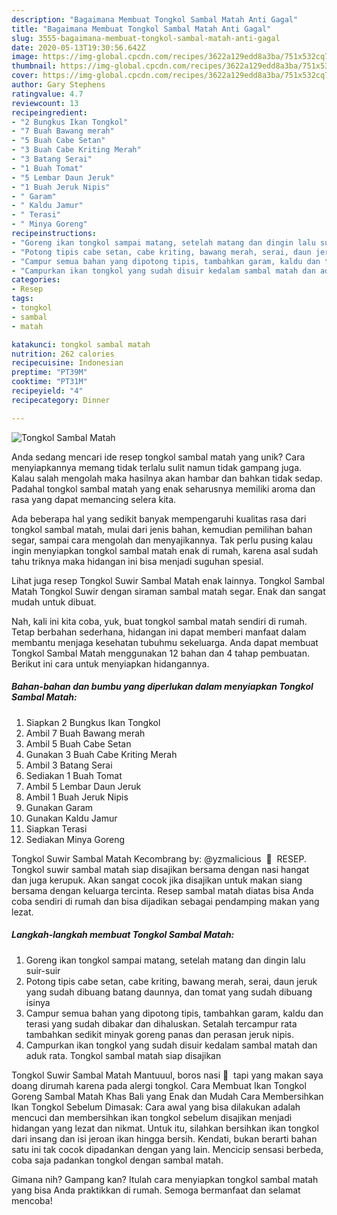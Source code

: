 ```yaml
---
description: "Bagaimana Membuat Tongkol Sambal Matah Anti Gagal"
title: "Bagaimana Membuat Tongkol Sambal Matah Anti Gagal"
slug: 3555-bagaimana-membuat-tongkol-sambal-matah-anti-gagal
date: 2020-05-13T19:30:56.642Z
image: https://img-global.cpcdn.com/recipes/3622a129edd8a3ba/751x532cq70/tongkol-sambal-matah-foto-resep-utama.jpg
thumbnail: https://img-global.cpcdn.com/recipes/3622a129edd8a3ba/751x532cq70/tongkol-sambal-matah-foto-resep-utama.jpg
cover: https://img-global.cpcdn.com/recipes/3622a129edd8a3ba/751x532cq70/tongkol-sambal-matah-foto-resep-utama.jpg
author: Gary Stephens
ratingvalue: 4.7
reviewcount: 13
recipeingredient:
- "2 Bungkus Ikan Tongkol"
- "7 Buah Bawang merah"
- "5 Buah Cabe Setan"
- "3 Buah Cabe Kriting Merah"
- "3 Batang Serai"
- "1 Buah Tomat"
- "5 Lembar Daun Jeruk"
- "1 Buah Jeruk Nipis"
- " Garam"
- " Kaldu Jamur"
- " Terasi"
- " Minya Goreng"
recipeinstructions:
- "Goreng ikan tongkol sampai matang, setelah matang dan dingin lalu suir-suir"
- "Potong tipis cabe setan, cabe kriting, bawang merah, serai, daun jeruk yang sudah dibuang batang daunnya, dan tomat yang sudah dibuang isinya"
- "Campur semua bahan yang dipotong tipis, tambahkan garam, kaldu dan terasi yang sudah dibakar dan dihaluskan. Setalah tercampur rata tambahkan sedikit minyak goreng panas dan perasan jeruk nipis."
- "Campurkan ikan tongkol yang sudah disuir kedalam sambal matah dan aduk rata. Tongkol sambal matah siap disajikan"
categories:
- Resep
tags:
- tongkol
- sambal
- matah

katakunci: tongkol sambal matah 
nutrition: 262 calories
recipecuisine: Indonesian
preptime: "PT39M"
cooktime: "PT31M"
recipeyield: "4"
recipecategory: Dinner

---
```



![Tongkol Sambal Matah](https://img-global.cpcdn.com/recipes/3622a129edd8a3ba/751x532cq70/tongkol-sambal-matah-foto-resep-utama.jpg)

Anda sedang mencari ide resep tongkol sambal matah yang unik? Cara menyiapkannya memang tidak terlalu sulit namun tidak gampang juga. Kalau salah mengolah maka hasilnya akan hambar dan bahkan tidak sedap. Padahal tongkol sambal matah yang enak seharusnya memiliki aroma dan rasa yang dapat memancing selera kita.

Ada beberapa hal yang sedikit banyak mempengaruhi kualitas rasa dari tongkol sambal matah, mulai dari jenis bahan, kemudian pemilihan bahan segar, sampai cara mengolah dan menyajikannya. Tak perlu pusing kalau ingin menyiapkan tongkol sambal matah enak di rumah, karena asal sudah tahu triknya maka hidangan ini bisa menjadi suguhan spesial.

Lihat juga resep Tongkol Suwir Sambal Matah enak lainnya. Tongkol Sambal Matah Tongkol Suwir dengan siraman sambal matah segar. Enak dan sangat mudah untuk dibuat.


Nah, kali ini kita coba, yuk, buat tongkol sambal matah sendiri di rumah. Tetap berbahan sederhana, hidangan ini dapat memberi manfaat dalam membantu menjaga kesehatan tubuhmu sekeluarga. Anda dapat membuat Tongkol Sambal Matah menggunakan 12 bahan dan 4 tahap pembuatan. Berikut ini cara untuk menyiapkan hidangannya.

<!--inarticleads1-->

##### Bahan-bahan dan bumbu yang diperlukan dalam menyiapkan Tongkol Sambal Matah:

1. Siapkan 2 Bungkus Ikan Tongkol
1. Ambil 7 Buah Bawang merah
1. Ambil 5 Buah Cabe Setan
1. Gunakan 3 Buah Cabe Kriting Merah
1. Ambil 3 Batang Serai
1. Sediakan 1 Buah Tomat
1. Ambil 5 Lembar Daun Jeruk
1. Ambil 1 Buah Jeruk Nipis
1. Gunakan  Garam
1. Gunakan  Kaldu Jamur
1. Siapkan  Terasi
1. Sediakan  Minya Goreng


Tongkol Suwir Sambal Matah Kecombrang⁣ by: @yzmalicious⁣ ⁣ 🌸 ⁣ RESEP⁣. Tongkol suwir sambal matah siap disajikan bersama dengan nasi hangat dan juga kerupuk. Akan sangat cocok jika disajikan untuk makan siang bersama dengan keluarga tercinta. Resep sambal matah diatas bisa Anda coba sendiri di rumah dan bisa dijadikan sebagai pendamping makan yang lezat. 

<!--inarticleads2-->

##### Langkah-langkah membuat Tongkol Sambal Matah:

1. Goreng ikan tongkol sampai matang, setelah matang dan dingin lalu suir-suir
1. Potong tipis cabe setan, cabe kriting, bawang merah, serai, daun jeruk yang sudah dibuang batang daunnya, dan tomat yang sudah dibuang isinya
1. Campur semua bahan yang dipotong tipis, tambahkan garam, kaldu dan terasi yang sudah dibakar dan dihaluskan. Setalah tercampur rata tambahkan sedikit minyak goreng panas dan perasan jeruk nipis.
1. Campurkan ikan tongkol yang sudah disuir kedalam sambal matah dan aduk rata. Tongkol sambal matah siap disajikan


Tongkol Suwir Sambal Matah Mantuuul, boros nasi 🤩 ️ tapi yang makan saya doang dirumah karena pada alergi tongkol. Cara Membuat Ikan Tongkol Goreng Sambal Matah Khas Bali yang Enak dan Mudah Cara Membersihkan Ikan Tongkol Sebelum Dimasak: Cara awal yang bisa dilakukan adalah mencuci dan membersihkan ikan tongkol sebelum disajikan menjadi hidangan yang lezat dan nikmat. Untuk itu, silahkan bersihkan ikan tongkol dari insang dan isi jeroan ikan hingga bersih. Kendati, bukan berarti bahan satu ini tak cocok dipadankan dengan yang lain. Mencicip sensasi berbeda, coba saja padankan tongkol dengan sambal matah. 

Gimana nih? Gampang kan? Itulah cara menyiapkan tongkol sambal matah yang bisa Anda praktikkan di rumah. Semoga bermanfaat dan selamat mencoba!
